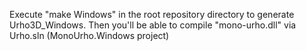 Execute "make Windows" in the root repository directory to generate Urho3D_Windows.
Then you'll be able to compile "mono-urho.dll" via Urho.sln (MonoUrho.Windows project)